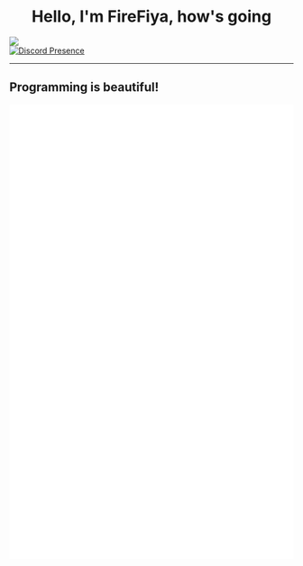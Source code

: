 <h1 align="center">Hello, I'm FireFiya, how's going</h1>

[<img align='left' src='https://avatars.githubusercontent.com/u/126648922?v=4' width='410px'>]()
  
[![Discord Presence](https://lanyard.cnrad.dev/api/682552229613404161)](https://discord.com/users/682552229613404161)
***
<h2> Programming is beautiful!</h2>

![Metrics](/github-metrics.svg)  

